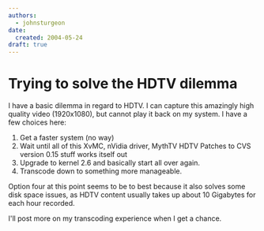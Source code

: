 ```yaml
---
authors:
  - johnsturgeon
date:
  created: 2004-05-24
draft: true
---
```


# Trying to solve the HDTV dilemma

I have a basic dilemma in regard to HDTV. I can capture this amazingly high quality video (1920x1080), 
but cannot play it back on my system. I have a few choices here:  

1. Get a faster system (no way)  
2. Wait until all of this XvMC, nVidia driver, MythTV HDTV Patches to CVS version 0.15 stuff works itself out  
3. Upgrade to kernel 2.6 and basically start all over again.  
4. Transcode down to something more manageable.
  
Option four at this point seems to be to best because it also solves some disk space issues, as HDTV content usually takes up about 10 Gigabytes for each hour recorded.  
  
I'll post more on my transcoding experience when I get a chance.
